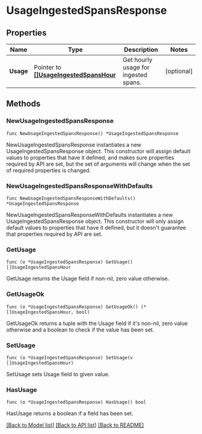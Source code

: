 # UsageIngestedSpansResponse

## Properties

| Name      | Type                                                                 | Description                          | Notes      |
| --------- | -------------------------------------------------------------------- | ------------------------------------ | ---------- |
| **Usage** | Pointer to [**[]UsageIngestedSpansHour**](UsageIngestedSpansHour.md) | Get hourly usage for ingested spans. | [optional] |

## Methods

### NewUsageIngestedSpansResponse

`func NewUsageIngestedSpansResponse() *UsageIngestedSpansResponse`

NewUsageIngestedSpansResponse instantiates a new UsageIngestedSpansResponse object.
This constructor will assign default values to properties that have it defined,
and makes sure properties required by API are set, but the set of arguments
will change when the set of required properties is changed.

### NewUsageIngestedSpansResponseWithDefaults

`func NewUsageIngestedSpansResponseWithDefaults() *UsageIngestedSpansResponse`

NewUsageIngestedSpansResponseWithDefaults instantiates a new UsageIngestedSpansResponse object.
This constructor will only assign default values to properties that have it defined,
but it doesn't guarantee that properties required by API are set.

### GetUsage

`func (o *UsageIngestedSpansResponse) GetUsage() []UsageIngestedSpansHour`

GetUsage returns the Usage field if non-nil, zero value otherwise.

### GetUsageOk

`func (o *UsageIngestedSpansResponse) GetUsageOk() (*[]UsageIngestedSpansHour, bool)`

GetUsageOk returns a tuple with the Usage field if it's non-nil, zero value otherwise
and a boolean to check if the value has been set.

### SetUsage

`func (o *UsageIngestedSpansResponse) SetUsage(v []UsageIngestedSpansHour)`

SetUsage sets Usage field to given value.

### HasUsage

`func (o *UsageIngestedSpansResponse) HasUsage() bool`

HasUsage returns a boolean if a field has been set.

[[Back to Model list]](../README.md#documentation-for-models) [[Back to API list]](../README.md#documentation-for-api-endpoints) [[Back to README]](../README.md)

